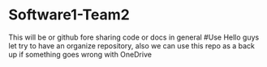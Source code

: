 # Software1-Team2
This will be or github fore sharing code or docs in general
#Use
Hello guys let try to have an organize repository, also
we can use this repo as a back up if something goes wrong
with OneDrive
